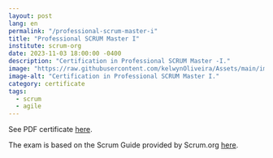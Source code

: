 ```yaml
---
layout: post
lang: en
permalink: "/professional-scrum-master-i"
title: "Professional SCRUM Master I"
institute: scrum-org
date: 2023-11-03 18:00:00 -0400
description: "Certification in Professional SCRUM Master -I."
image: "https://raw.githubusercontent.com/kelwynOliveira/Assets/main/img/certificates/licences-and-certifications/scrum-org/professional-scrum-master-i.jpg"
image-alt: "Certification in Professional SCRUM Master I."
category: certificate
tags:
  - scrum
  - agile
---
```


See PDF certificate <a href="https://docs.google.com/viewer?url=https://raw.githubusercontent.com/kelwynOliveira/Assets/main/PDF/certificates/licences-and-certifications/{{page.institute}}{{page.permalink}}.pdf" target="_blank">here</a>.

The exam is based on the Scrum Guide provided by Scrum.org [here](https://www.scrum.org/resources/scrum-guide).
